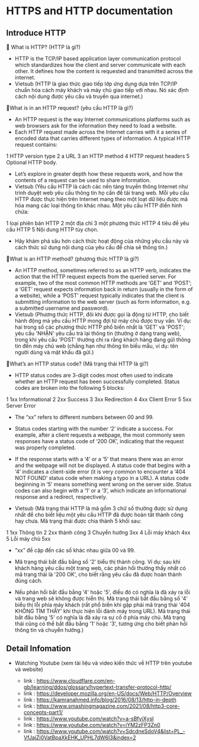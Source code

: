 # HTTPS and HTTP documentation

## Introduce HTTP

💬 What is HTTP? (HTTP là gì?)
- HTTP is the TCP/IP based application layer communication protocol which standardizes how the client and server communicate with each other. It defines how the content is requested and transmitted across the internet. 
- Vietsub (HTTP là giao thức giao tiếp lớp ứng dụng dựa trên TCP/IP chuẩn hóa cách máy khách và máy chủ giao tiếp với nhau. Nó xác định cách nội dung được yêu cầu và truyền qua internet.)

💬What is in an HTTP request? (yêu cầu HTTP là gì?)

- An HTTP request is the way Internet communications platforms such as web browsers ask for the information they need to load a website.
- Each HTTP request made across the Internet carries with it a series of encoded data that carries different types of information. A typical HTTP request contains:

1 HTTP version type
2 a URL
3 an HTTP method
4 HTTP request headers
5 Optional HTTP body.

- Let’s explore in greater depth how these requests work, and how the contents of a request can be used to share information.
- Vietsub (Yêu cầu HTTP là cách các nền tảng truyền thông Internet như trình duyệt web yêu cầu thông tin họ cần để tải trang web.
Mỗi yêu cầu HTTP được thực hiện trên Internet mang theo một loạt dữ liệu được mã hóa mang các loại thông tin khác nhau. Một yêu cầu HTTP điển hình chứa:

1 loại phiên bản HTTP
2 một địa chỉ
3 một phương thức HTTP
4 tiêu đề yêu cầu HTTP
5 Nội dung HTTP tùy chọn.

- Hãy khám phá sâu hơn cách thức hoạt động của những yêu cầu này và cách thức sử dụng nội dung của yêu cầu để chia sẻ thông tin.)

💬What is an HTTP method? (phương thức HTTP là gì?)

- An HTTP method, sometimes referred to as an HTTP verb, indicates the action that the HTTP request expects from the queried server. For example, two of the most common HTTP methods are ‘GET’ and ‘POST’; a ‘GET’ request expects information back in return (usually in the form of a website), while a ‘POST’ request typically indicates that the client is submitting information to the web server (such as form information, e.g. a submitted username and password).
- Vietsub (Phương thức HTTP, đôi khi được gọi là động từ HTTP, cho biết hành động mà yêu cầu HTTP mong đợi từ máy chủ được truy vấn. Ví dụ: hai trong số các phương thức HTTP phổ biến nhất là 'GET' và 'POST'; yêu cầu 'NHẬN' yêu cầu trả lại thông tin (thường ở dạng trang web), trong khi yêu cầu 'POST' thường chỉ ra rằng khách hàng đang gửi thông tin đến máy chủ web (chẳng hạn như thông tin biểu mẫu, ví dụ: tên người dùng và mật khẩu đã gửi.)

💬What’s an HTTP status code? (Mã trạng thái HTTP là gì?)
- HTTP status codes are 3-digit codes most often used to indicate whether an HTTP request has been successfully completed. Status codes are broken into the following 5 blocks:

1 1xx Informational
2 2xx Success
3 3xx Redirection
4 4xx Client Error
5 5xx Server Error

- The “xx” refers to different numbers between 00 and 99.

- Status codes starting with the number ‘2’ indicate a success. For example, after a client requests a webpage, the most commonly seen responses have a status code of ‘200 OK’, indicating that the request was properly completed.

- If the response starts with a ‘4’ or a ‘5’ that means there was an error and the webpage will not be displayed. A status code that begins with a ‘4’ indicates a client-side error (it is very common to encounter a ‘404 NOT FOUND’ status code when making a typo in a URL). A status code beginning in ‘5’ means something went wrong on the server side. Status codes can also begin with a ‘1’ or a ‘3’, which indicate an informational response and a redirect, respectively.
- Vietsub (Mã trạng thái HTTP là mã gồm 3 chữ số thường được sử dụng nhất để cho biết liệu một yêu cầu HTTP đã được hoàn tất thành công hay chưa. Mã trạng thái được chia thành 5 khối sau:

1 1xx Thông tin
2 2xx thành công
3 Chuyển hướng 3xx
4 Lỗi máy khách 4xx
5 Lỗi máy chủ 5xx
- “xx” đề cập đến các số khác nhau giữa 00 và 99.

- Mã trạng thái bắt đầu bằng số '2' biểu thị thành công. Ví dụ: sau khi khách hàng yêu cầu một trang web, các phản hồi thường thấy nhất có mã trạng thái là '200 OK', cho biết rằng yêu cầu đã được hoàn thành đúng cách.

- Nếu phản hồi bắt đầu bằng '4' hoặc '5', điều đó có nghĩa là đã xảy ra lỗi và trang web sẽ không được hiển thị. Mã trạng thái bắt đầu bằng số '4' biểu thị lỗi phía máy khách (rất phổ biến khi gặp phải mã trạng thái '404 KHÔNG TÌM THẤY' khi thực hiện lỗi đánh máy trong URL). Mã trạng thái bắt đầu bằng '5' có nghĩa là đã xảy ra sự cố ở phía máy chủ. Mã trạng thái cũng có thể bắt đầu bằng '1' hoặc '3', tương ứng cho biết phản hồi thông tin và chuyển hướng.)

## Detail Infomation

- Watching Youtube (xem tài liệu và video kiến thức về HTTP trên youtube và website)

    - link : https://www.cloudflare.com/en-gb/learning/ddos/glossary/hypertext-transfer-protocol-http/
    - link : https://developer.mozilla.org/en-US/docs/Web/HTTP/Overview
    - link : https://kamranahmed.info/blog/2016/08/13/http-in-depth
    - link : https://www.smashingmagazine.com/2021/08/http3-core-concepts-part1/
    - link : https://www.youtube.com/watch?v=a-sBfyiXysI
    - link : https://www.youtube.com/watch?v=iYM2zFP3Zn0
    - link : https://www.youtube.com/watch?v=SdcdneSdoV4&list=PL_-VfJajZj0VatBpaXkEHK_UPHL7dW6I3&index=2